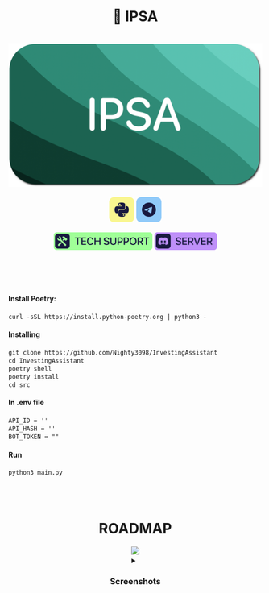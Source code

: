 <div align="center">
    <h1>🌊 IPSA</h1>
    <br>
    <img src="header.png" />
    <br><br>
    <img src="https://github.com/Nighty3098/DevIcons/blob/main/badges/badges_python.png?raw=true" width="50" height="50" />
    <img src="https://github.com/Nighty3098/DevIcons/blob/main/badges/badges_telegram.png?raw=true" width="50" height="50" />
    <br><br>
    <a href="https://t.me/DXS_TechSupport_bot"><img src="https://github.com/Nighty3098/DevIcons/blob/main/badges/badges_TechSupport.png?raw=true" height="35px"/></a>
    <a href="https://discord.gg/tnHSEc2cZv"><img src="https://github.com/Nighty3098/DevIcons/blob/main/badges/badges_discord_server.png?raw=true" height="35px" /></a>
</div>

<br><br><br>

#### Install Poetry:


```
curl -sSL https://install.python-poetry.org | python3 -
```

#### Installing


```
git clone https://github.com/Nighty3098/InvestingAssistant
cd InvestingAssistant
poetry shell
poetry install
cd src
```

#### In .env file


```
API_ID = ''
API_HASH = ''
BOT_TOKEN = ""
```

#### Run


```
python3 main.py
```

<div align="center">
<br><br>
<h1>ROADMAP</h1>
<img src="https://github.com/user-attachments/assets/8d916dca-d17e-481c-967e-24b3bbd71468" />
<br>
</div>

<div align="center">
<details>
<summary><h3>Screenshots</h3></summary>

<img src="images/1.png" width="45%" />
<img src="images/2.png" width="45%" />
<br/>
<img src="images/3.png" width="45%" />
<img src="images/4.png" width="45%" />

</details>
</div>
